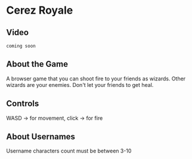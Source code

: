 # Cerez Royale

## Video

`coming soon`

## About the Game

A browser game that you can shoot fire to your friends as wizards. Other wizards are your enemies. Don't let your friends to get heal.

## Controls

WASD -> for movement, click -> for fire

## About Usernames

Username characters count must be between 3-10

